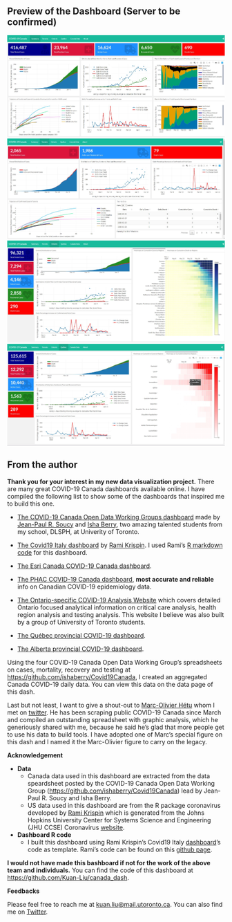 
<!-- README.md is generated from README.Rmd. Please edit that file -->

## Preview of the Dashboard (Server to be confirmed)

![Summary](https://raw.githubusercontent.com/Kuan-Liu/canada_dash/master/docs/CanadaDash_Summary_pg1.JPG)
![Toronto](https://raw.githubusercontent.com/Kuan-Liu/canada_dash/master/docs/CanadaDash_Toronto_pg2.JPG)
![Ontario](https://raw.githubusercontent.com/Kuan-Liu/canada_dash/master/docs/CanadaDash_Ontario_pg3.JPG)
![Quebect](https://raw.githubusercontent.com/Kuan-Liu/canada_dash/master/docs/CanadaDash_Quebec_pg4.JPG)

## From the author

**Thank you for your interest in my new data visualization project.**
There are many great COVID-19 Canada dashboards available online. I have
compiled the following list to show some of the dashboards that inspired
me to build this one.

  - [The COVID-19 Canada Open Data Working Groups
    dashboard](https://art-bd.shinyapps.io/covid19canada/) made by
    [Jean-Paul R. Soucy](https://twitter.com/JPSoucy) and [Isha
    Berry](https://twitter.com/ishaberry2), two amazing talented
    students from my school, DLSPH, at Univerity of Toronto.

  - [The Covid19 Italy
    dashboard](https://github.com/RamiKrispin/italy_dash) by [Rami
    Krispin](https://twitter.com/Rami_Krispin). I used Rami’s [R
    markdown code](https://github.com/RamiKrispin/covid19Italy) for this
    dashboard.

  - [The Esri Canada COVID-19 Canada
    dashboard](https://resources-covid19canada.hub.arcgis.com/).

  - [The PHAC COVID-19 Canada
    dashboard](https://experience.arcgis.com/experience/2f1a13ca0b29422f9b34660f0b705043/),
    **most accurate and reliable** info on Canadian COVID-19
    epidemiology data.

  - [The Ontario-specific COVID-19 Analysis
    Website](https://howsmyflattening.ca/#/analysis) which covers
    detailed Ontario focused analytical information on critical care
    analysis, health region analysis and testing analysis. This website
    I believe was also built by a group of University of Toronto
    students.

  - [The Québec provincial COVID-19
    dashboard](https://www.inspq.qc.ca/covid-19/donnees).

  - [The Alberta provincial COVID-19
    dashboard](https://covid19stats.alberta.ca/).

Using the four COVID-19 Canada Open Data Working Group’s spreadsheets on
cases, mortality, recovery and testing at
<https://github.com/ishaberry/Covid19Canada>, I created an aggregated
Canada COVID-19 daily data. You can view this data on the data page of
this dash.

Last but not least, I want to give a shout-out to [Marc-Olivier
Hétu](https://twitter.com/suivicovid) whom I met on
[twitter](https://twitter.com/suivicovid). He has been scraping public
COVID-19 Canada since March and compiled an outstanding spreadsheet with
graphic analysis, which he generiously shared with me, because he said
he’s glad that more people get to use his data to build tools. I have
adopted one of Marc’s special figure on this dash and I named it the
Marc-Olivier figure to carry on the legacy.

**Acknowledgement**

  - **Data**
      - Canada data used in this dashboard are extracted from the data
        speardsheet posted by the COVID-19 Canada Open Data Working
        Group (<https://github.com/ishaberry/Covid19Canada>) lead by
        Jean-Paul R. Soucy and Isha Berry.
      - US data used in this dashboard are from the R package
        coronavirus developed by [Rami
        Krispin](https://github.com/RamiKrispin/coronavirus) which is
        generated from the Johns Hopkins University Center for Systems
        Science and Engineering (JHU CCSE) Coronavirus
        [website](https://systems.jhu.edu/research/public-health/ncov/).
  - **Dashboard R code**
      - I built this dashboard using Rami Krispin’s Covid19 Italy
        [dashboard](https://github.com/RamiKrispin/italy_dash)’s code as
        template. Rami’s code can be found on this [github
        page](https://github.com/RamiKrispin/covid19Italy).

**I would not have made this bashboard if not for the work of the above
team and individuals.** You can find the code of this dashboard at
<https://github.com/Kuan-Liu/canada_dash>.

**Feedbacks**

Please feel free to reach me at <kuan.liu@mail.utoronto.ca>. You can
also find me on [Twitter](https://twitter.com/KuanLiu2).
